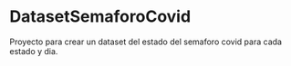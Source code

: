 # DatasetSemaforoCovid
Proyecto para crear un dataset del estado del semaforo covid para cada estado y dia.
